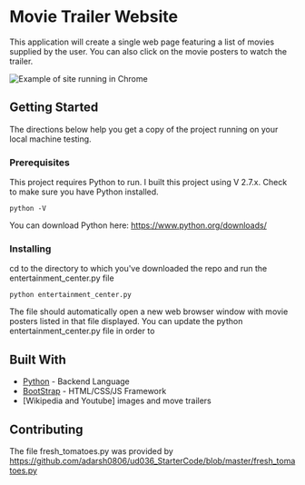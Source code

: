# Movie Trailer Website

This application will create a single web page featuring a list of movies supplied by the user. You can also click on the movie posters to watch the trailer. 


![Example of site running in Chrome](https://s3-us-west-1.amazonaws.com/tstetzel-assets/Udacity/movie-trailer-screenshot.jpg)


## Getting Started

The directions below help you get a copy of the project running on your local machine testing.

### Prerequisites

This project requires Python to run. I built this project using V 2.7.x.  Check to make sure you have Python installed.  

```
python -V
```
You can download Python here: https://www.python.org/downloads/

### Installing


cd to the directory to which you've downloaded the repo and run the entertainment_center.py file 

```
python entertainment_center.py 
```

The file should automatically open a new web browser window with movie posters listed in that file displayed. 
You can update the python entertainment_center.py file in order to 


## Built With

* [Python](https://www.python.org/) - Backend Language
* [BootStrap](http://getbootstrap.com/) - HTML/CSS/JS Framework
* [Wikipedia and Youtube] images and move trailers 

## Contributing

The file fresh_tomatoes.py was provided by https://github.com/adarsh0806/ud036_StarterCode/blob/master/fresh_tomatoes.py



